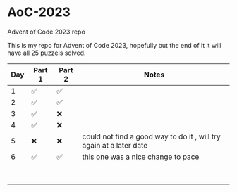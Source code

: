 # AoC-2023

Advent of Code 2023 repo

This is my repo for Advent of Code 2023, hopefully but the end of it it will have all 25 puzzels solved.

| Day | Part 1 | Part 2 | Notes                                                               |
| --- | ------ | ------ | ------------------------------------------------------------------- |
| 1   | ✅     | ✅     |                                                                     |
| 2   | ✅     | ✅     |                                                                     |
| 3   | ✅     | ❌     |                                                                     |
| 4   | ✅     | ❌     |                                                                     |
| 5   | ❌     | ❌     | could not find a good way to do it , will try again at a later date |
| 6   | ✅     | ✅     | this one was a nice change to pace                                  |
|     |        |        |                                                                     |
|     |        |        |                                                                     |
|     |        |        |                                                                     |
|     |        |        |                                                                     |
|     |        |        |                                                                     |
|     |        |        |                                                                     |
|     |        |        |                                                                     |
|     |        |        |                                                                     |
